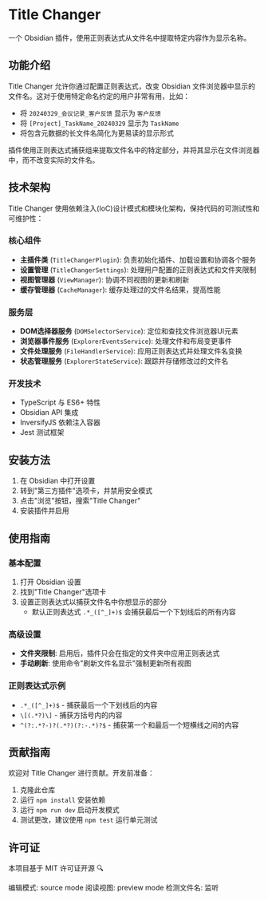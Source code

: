 # Title Changer

一个 Obsidian 插件，使用正则表达式从文件名中提取特定内容作为显示名称。

## 功能介绍

Title Changer 允许你通过配置正则表达式，改变 Obsidian 文件浏览器中显示的文件名。这对于使用特定命名约定的用户非常有用，比如：

- 将 `20240329_会议记录_客户反馈` 显示为 `客户反馈`
- 将 `[Project]_TaskName_20240329` 显示为 `TaskName`
- 将包含元数据的长文件名简化为更易读的显示形式

插件使用正则表达式捕获组来提取文件名中的特定部分，并将其显示在文件浏览器中，而不改变实际的文件名。

## 技术架构

Title Changer 使用依赖注入(IoC)设计模式和模块化架构，保持代码的可测试性和可维护性：

### 核心组件

- **主插件类** (`TitleChangerPlugin`): 负责初始化插件、加载设置和协调各个服务
- **设置管理** (`TitleChangerSettings`): 处理用户配置的正则表达式和文件夹限制
- **视图管理器** (`ViewManager`): 协调不同视图的更新和刷新
- **缓存管理器** (`CacheManager`): 缓存处理过的文件名结果，提高性能

### 服务层

- **DOM选择器服务** (`DOMSelectorService`): 定位和查找文件浏览器UI元素
- **浏览器事件服务** (`ExplorerEventsService`): 处理文件和布局变更事件
- **文件处理服务** (`FileHandlerService`): 应用正则表达式并处理文件名变换
- **状态管理服务** (`ExplorerStateService`): 跟踪并存储修改过的文件名

### 开发技术

- TypeScript 与 ES6+ 特性
- Obsidian API 集成
- InversifyJS 依赖注入容器
- Jest 测试框架

## 安装方法

1. 在 Obsidian 中打开设置
2. 转到"第三方插件"选项卡，并禁用安全模式
3. 点击"浏览"按钮，搜索"Title Changer"
4. 安装插件并启用

## 使用指南

### 基本配置

1. 打开 Obsidian 设置
2. 找到"Title Changer"选项卡
3. 设置正则表达式以捕获文件名中你想显示的部分
   - 默认正则表达式 `.*_([^_]+)$` 会捕获最后一个下划线后的所有内容

### 高级设置

- **文件夹限制**: 启用后，插件只会在指定的文件夹中应用正则表达式
- **手动刷新**: 使用命令"刷新文件名显示"强制更新所有视图

### 正则表达式示例

- `.*_([^_]+)$` - 捕获最后一个下划线后的内容
- `\[(.*?)\]` - 捕获方括号内的内容
- `^(?:.*?-)?(.*?)(?:-.*)?$` - 捕获第一个和最后一个短横线之间的内容

## 贡献指南

欢迎对 Title Changer 进行贡献。开发前准备：

1. 克隆此仓库
2. 运行 `npm install` 安装依赖
3. 运行 `npm run dev` 启动开发模式
4. 测试更改，建议使用 `npm test` 运行单元测试

## 许可证

本项目基于 MIT 许可证开源 🔍


编辑模式: source mode
阅读视图: preview mode
检测文件名: 监听